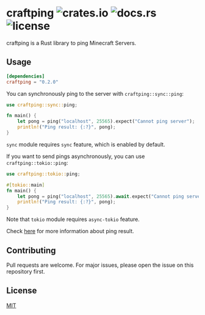 # craftping ![crates.io](https://img.shields.io/crates/v/craftping.svg) ![docs.rs](https://docs.rs/craftping/badge.svg) ![license](https://img.shields.io/github/license/kiwiyou/craftping.svg)

craftping is a Rust library to ping Minecraft Servers.

## Usage

```toml
[dependencies]
craftping = "0.2.0"
```

You can synchronously ping to the server with `craftping::sync::ping`:
```rust
use craftping::sync::ping;

fn main() {
    let pong = ping("localhost", 25565).expect("Cannot ping server");
    println!("Ping result: {:?}", pong);
}
```

`sync` module requires `sync` feature, which is enabled by default.

If you want to send pings asynchronously, you can use `craftping::tokio::ping`:
```rust
use craftping::tokio::ping;

#[tokio::main]
fn main() {
    let pong = ping("localhost", 25565).await.expect("Cannot ping server");
    println!("Ping result: {:?}", pong);
}
```

Note that `tokio` module requires `async-tokio` feature.

Check [here](https://wiki.vg/Server_List_Ping#Response) for more information about ping result.

## Contributing
Pull requests are welcome. For major issues, please open the issue on this repository first.

## License
[MIT](https://choosealicense.com/licenses/mit/)
